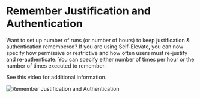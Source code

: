 # Remember Justification and Authentication

Want to set up number of runs (or number of hours) to keep justification & authentication
remembered? If you are using Self-Elevate, you can now specify how permissive or restrictive and how
often users must re-justify and re-authenticate. You can specify either number of times per hour or
the number of times executed to remember.

See this video for additional information.

![Remember Justification and Authentication](/img/product_docs/endpointpolicymanager/endpointpolicymanager/video/leastprivilege/selfelevatemode/rememberjustificationandauthentication.webp)
